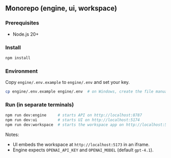 ## Monorepo (engine, ui, workspace)

### Prerequisites
- Node.js 20+

### Install
```bash
npm install
```

### Environment
Copy `engine/.env.example` to `engine/.env` and set your key.

```bash
cp engine/.env.example engine/.env  # on Windows, create the file manually
```

### Run (in separate terminals)
```bash
npm run dev:engine     # starts API on http://localhost:8787
npm run dev:ui         # starts UI on http://localhost:5174
npm run dev:workspace  # starts the workspace app on http://localhost:5173 (existing)
```

Notes:
- UI embeds the workspace at `http://localhost:5173` in an iframe.
- Engine expects `OPENAI_API_KEY` and `OPENAI_MODEL` (default `gpt-4.1`).

